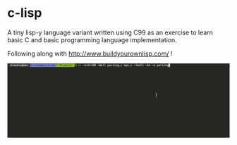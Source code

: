 # c-lisp
A tiny lisp-y language variant written using C99 as an exercise to learn basic C and basic programming language implementation.

Following along with http://www.buildyourownlisp.com/ !

![alt text](https://raw.githubusercontent.com/laaksomavrick/c-lisp/master/img/clisp_example.gif)
